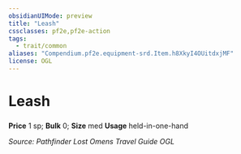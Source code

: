 ```yaml
---
obsidianUIMode: preview
title: "Leash"
cssclasses: pf2e,pf2e-action
tags:
  - trait/common
aliases: "Compendium.pf2e.equipment-srd.Item.h8XkyI4OUitdxjMF"
license: OGL
---
```

# Leash

### 


**Price** 1 sp; 
**Bulk** 0; **Size** med
**Usage** held-in-one-hand



*Source: Pathfinder Lost Omens Travel Guide*
*OGL*